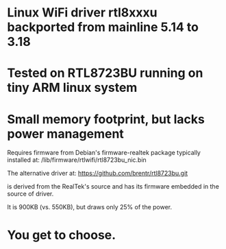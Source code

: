 # Linux WiFi driver rtl8xxxu backported from mainline 5.14 to 3.18
#  Tested on RTL8723BU running on tiny ARM linux system
#  Small memory footprint, but lacks power management

Requires firmware from Debian's firmware-realtek package
typically installed at:
  /lib/firmware/rtlwifi/rtl8723bu_nic.bin

The alternative driver at:
  https://github.com/brentr/rtl8723bu.git

is derived from the RealTek's source and has its firmware embedded in the source of driver.

It is 900KB (vs. 550KB), but draws only 25% of the power.

# You get to choose.
